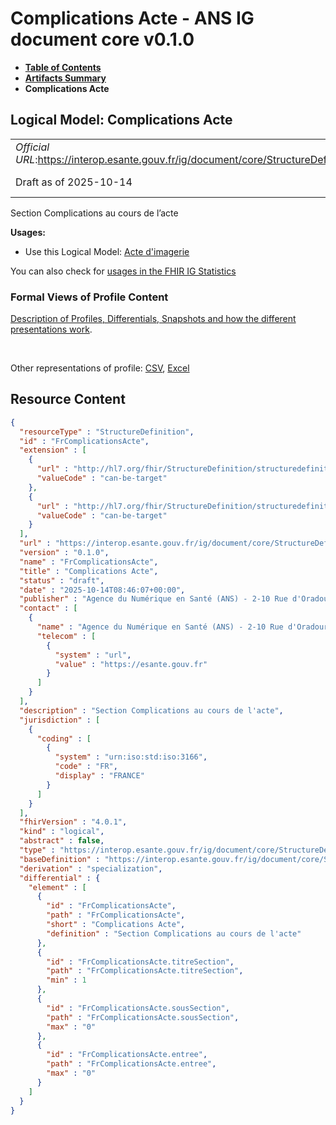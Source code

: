 # Complications Acte - ANS IG document core v0.1.0

* [**Table of Contents**](toc.md)
* [**Artifacts Summary**](artifacts.md)
* **Complications Acte**

## Logical Model: Complications Acte 

| | |
| :--- | :--- |
| *Official URL*:https://interop.esante.gouv.fr/ig/document/core/StructureDefinition/FrComplicationsActe | *Version*:0.1.0 |
| Draft as of 2025-10-14 | *Computable Name*:FrComplicationsActe |

 
Section Complications au cours de l’acte 

**Usages:**

* Use this Logical Model: [Acte d'imagerie](StructureDefinition-FrActeImagerie.md)

You can also check for [usages in the FHIR IG Statistics](https://packages2.fhir.org/xig/ans.document.fr.core|current/StructureDefinition/FrComplicationsActe)

### Formal Views of Profile Content

 [Description of Profiles, Differentials, Snapshots and how the different presentations work](http://build.fhir.org/ig/FHIR/ig-guidance/readingIgs.html#structure-definitions). 

 

Other representations of profile: [CSV](StructureDefinition-FrComplicationsActe.csv), [Excel](StructureDefinition-FrComplicationsActe.xlsx) 



## Resource Content

```json
{
  "resourceType" : "StructureDefinition",
  "id" : "FrComplicationsActe",
  "extension" : [
    {
      "url" : "http://hl7.org/fhir/StructureDefinition/structuredefinition-type-characteristics",
      "valueCode" : "can-be-target"
    },
    {
      "url" : "http://hl7.org/fhir/StructureDefinition/structuredefinition-type-characteristics",
      "valueCode" : "can-be-target"
    }
  ],
  "url" : "https://interop.esante.gouv.fr/ig/document/core/StructureDefinition/FrComplicationsActe",
  "version" : "0.1.0",
  "name" : "FrComplicationsActe",
  "title" : "Complications Acte",
  "status" : "draft",
  "date" : "2025-10-14T08:46:07+00:00",
  "publisher" : "Agence du Numérique en Santé (ANS) - 2-10 Rue d'Oradour-sur-Glane, 75015 Paris",
  "contact" : [
    {
      "name" : "Agence du Numérique en Santé (ANS) - 2-10 Rue d'Oradour-sur-Glane, 75015 Paris",
      "telecom" : [
        {
          "system" : "url",
          "value" : "https://esante.gouv.fr"
        }
      ]
    }
  ],
  "description" : "Section Complications au cours de l'acte",
  "jurisdiction" : [
    {
      "coding" : [
        {
          "system" : "urn:iso:std:iso:3166",
          "code" : "FR",
          "display" : "FRANCE"
        }
      ]
    }
  ],
  "fhirVersion" : "4.0.1",
  "kind" : "logical",
  "abstract" : false,
  "type" : "https://interop.esante.gouv.fr/ig/document/core/StructureDefinition/FrComplicationsActe",
  "baseDefinition" : "https://interop.esante.gouv.fr/ig/document/core/StructureDefinition/Section",
  "derivation" : "specialization",
  "differential" : {
    "element" : [
      {
        "id" : "FrComplicationsActe",
        "path" : "FrComplicationsActe",
        "short" : "Complications Acte",
        "definition" : "Section Complications au cours de l'acte"
      },
      {
        "id" : "FrComplicationsActe.titreSection",
        "path" : "FrComplicationsActe.titreSection",
        "min" : 1
      },
      {
        "id" : "FrComplicationsActe.sousSection",
        "path" : "FrComplicationsActe.sousSection",
        "max" : "0"
      },
      {
        "id" : "FrComplicationsActe.entree",
        "path" : "FrComplicationsActe.entree",
        "max" : "0"
      }
    ]
  }
}

```
